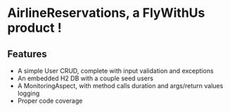 # AirlineReservations, a FlyWithUs product !

## Features

* A simple User CRUD, complete with input validation and exceptions
* An embedded H2 DB with a couple seed users
* A MonitoringAspect, with method calls duration and args/return values logging
* Proper code coverage
